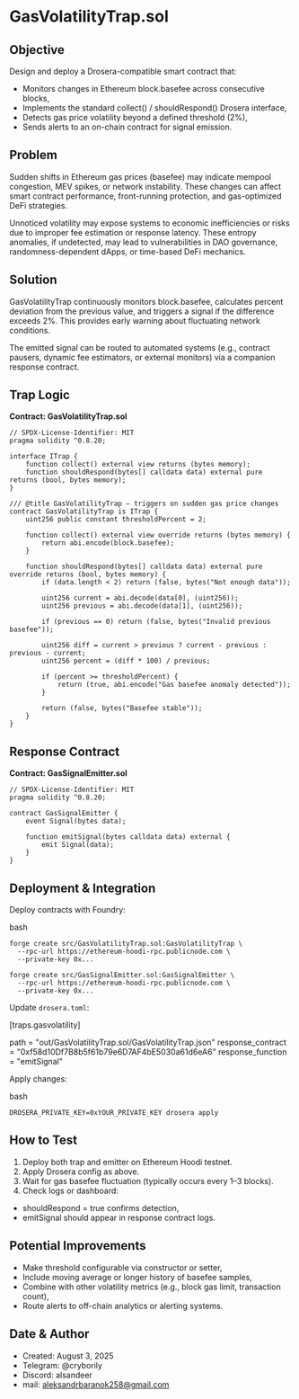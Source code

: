 # GasVolatilityTrap.sol

## Objective
Design and deploy a Drosera-compatible smart contract that:
- Monitors changes in Ethereum block.basefee across consecutive blocks,
- Implements the standard collect() / shouldRespond() Drosera interface,
- Detects gas price volatility beyond a defined threshold (2%),
- Sends alerts to an on-chain contract for signal emission.

## Problem
Sudden shifts in Ethereum gas prices (basefee) may indicate mempool congestion, MEV spikes, or network instability. These changes can affect smart contract performance, front-running protection, and gas-optimized DeFi strategies.

Unnoticed volatility may expose systems to economic inefficiencies or risks due to improper fee estimation or response latency.
These entropy anomalies, if undetected, may lead to vulnerabilities in DAO governance, randomness-dependent dApps, or time-based DeFi mechanics.

## Solution
GasVolatilityTrap continuously monitors block.basefee, calculates percent deviation from the previous value, and triggers a signal if the difference exceeds 2%. This provides early warning about fluctuating network conditions.

The emitted signal can be routed to automated systems (e.g., contract pausers, dynamic fee estimators, or external monitors) via a companion response contract.

## Trap Logic

**Contract: GasVolatilityTrap.sol**

```solidity
// SPDX-License-Identifier: MIT
pragma solidity ^0.8.20;

interface ITrap {
    function collect() external view returns (bytes memory);
    function shouldRespond(bytes[] calldata data) external pure returns (bool, bytes memory);
}

/// @title GasVolatilityTrap — triggers on sudden gas price changes
contract GasVolatilityTrap is ITrap {
    uint256 public constant thresholdPercent = 2;

    function collect() external view override returns (bytes memory) {
        return abi.encode(block.basefee);
    }

    function shouldRespond(bytes[] calldata data) external pure override returns (bool, bytes memory) {
        if (data.length < 2) return (false, bytes("Not enough data"));

        uint256 current = abi.decode(data[0], (uint256));
        uint256 previous = abi.decode(data[1], (uint256));

        if (previous == 0) return (false, bytes("Invalid previous basefee"));

        uint256 diff = current > previous ? current - previous : previous - current;
        uint256 percent = (diff * 100) / previous;

        if (percent >= thresholdPercent) {
            return (true, abi.encode("Gas basefee anomaly detected"));
        }

        return (false, bytes("Basefee stable"));
    }
}
```

## Response Contract

**Contract: GasSignalEmitter.sol**

```solidity
// SPDX-License-Identifier: MIT
pragma solidity ^0.8.20;

contract GasSignalEmitter {
    event Signal(bytes data);

    function emitSignal(bytes calldata data) external {
        emit Signal(data);
    }
}
```


## Deployment & Integration

Deploy contracts with Foundry:

bash

```solidity
forge create src/GasVolatilityTrap.sol:GasVolatilityTrap \
  --rpc-url https://ethereum-hoodi-rpc.publicnode.com \
  --private-key 0x...

forge create src/GasSignalEmitter.sol:GasSignalEmitter \
  --rpc-url https://ethereum-hoodi-rpc.publicnode.com \
  --private-key 0x...
```

Update `drosera.toml`:

[traps.gasvolatility]

path = "out/GasVolatilityTrap.sol/GasVolatilityTrap.json"
response_contract = "0xf58d10Df7B8b5f61b79e6D7AF4bE5030a61d6eA6"
response_function = "emitSignal"



Apply changes:

bash

```solidity
DROSERA_PRIVATE_KEY=0xYOUR_PRIVATE_KEY drosera apply
```

## How to Test
1. Deploy both trap and emitter on Ethereum Hoodi testnet.
2. Apply Drosera config as above.
3. Wait for gas basefee fluctuation (typically occurs every 1–3 blocks).
4. Check logs or dashboard:
- shouldRespond = true confirms detection,
- emitSignal should appear in response contract logs.

## Potential Improvements
- Make threshold configurable via constructor or setter,
- Include moving average or longer history of basefee samples,
- Combine with other volatility metrics (e.g., block gas limit, transaction count),
- Route alerts to off-chain analytics or alerting systems.

## Date & Author
- Created: August 3, 2025
- Telegram: @cryborily
- Discord: alsandeer
- mail: aleksandrbaranok258@gmail.com 
